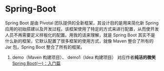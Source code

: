 # Spring-Boot
Spring Boot 是由 Pivotal 团队提供的全新框架，其设计目的是用来简化新 Spring 应用的初始搭建以及开发过程。该框架使用了特定的方式来进行配置，从而使开发人员不再需要定义样板化的配置。用我的话来理解，就是 Spring Boot 其实不是什么新的框架，它默认配置了很多框架的使用方式，就像 Maven 整合了所有的 Jar 包，Spring Boot 整合了所有的框架。

1. demo（Maven 构建项目）、 demo1（Idea 构建项目） 对应作者**纯洁的微笑**[Spring Boot(一)：入门篇](http://www.ityouknow.com/springboot/2016/01/06/spring-boot-quick-start.html)
